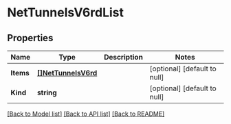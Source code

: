 # NetTunnelsV6rdList

## Properties
Name | Type | Description | Notes
------------ | ------------- | ------------- | -------------
**Items** | [**[]NetTunnelsV6rd**](net_tunnels_v6rd.md) |  | [optional] [default to null]
**Kind** | **string** |  | [optional] [default to null]

[[Back to Model list]](../README.md#documentation-for-models) [[Back to API list]](../README.md#documentation-for-api-endpoints) [[Back to README]](../README.md)



